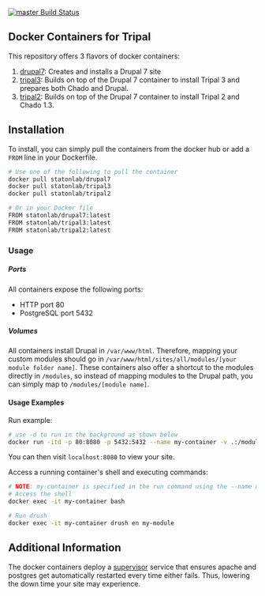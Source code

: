 [![master Build Status](https://travis-ci.org/statonlab/docker-containers.svg?branch=master)](https://travis-ci.org/statonlab/docker-containers)

## Docker Containers for Tripal
This repository offers 3 flavors of docker containers:
1. [drupal7](https://hub.docker.com/r/statonlab/drupal7/): Creates and installs a Drupal 7 site
1. [tripal3](https://hub.docker.com/r/statonlab/tripal3/): Builds on top of the Drupal 7 container to install Tripal 3 and prepares both Chado and Drupal.
1. [tripal2](https://hub.docker.com/r/statonlab/tripal2/): Builds on top of the Drupal 7 container to install Tripal 2 and Chado 1.3.

## Installation
To install, you can simply pull the containers from the docker hub or add a `FROM` line in your Dockerfile.
```bash
# Use one of the following to pull the container
docker pull statonlab/drupal7
docker pull statonlab/tripal3
docker pull statonlab/tripal2

# Or in your Docker file
FROM statonlab/drupal7:latest
FROM statonlab/tripal3:latest
FROM statonlab/tripal2:latest
```

### Usage

##### Ports
All containers expose the following ports:
- HTTP port 80
- PostgreSQL port 5432

##### Volumes
All containers install Drupal in `/var/www/html`. Therefore, mapping your custom modules should go in `/var/www/html/sites/all/modules/[your module folder name]`.
These containers also offer a shortcut to the modules directly in `/modules`, so instead of mapping modules to the Drupal path, you can simply map to `/modules/[module name]`.

#### Usage Examples
Run example:
```bash
# use -d to run in the background as shown below
docker run -itd -p 80:8080 -p 5432:5432 --name my-container -v .:/modules/my-module statonlab:drupal7
```
You can then visit `localhost:8080` to view your site.

Access a running container's shell and executing commands:
```bash
# NOTE: my-container is specified in the run command using the --name option.
# Access the shell
docker exec -it my-container bash

# Run drush
docker exec -it my-container drush en my-module
```

## Additional Information
The docker containers deploy a [supervisor](http://supervisord.org/) service that ensures apache and postgres get automatically restarted every time either fails. Thus, lowering the down time your site may experience.
